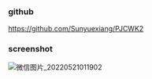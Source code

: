 ### github
https://github.com/Sunyuexiang/PJCWK2
### screenshot
![微信图片_20220521011902](C:\Users\ASUS\Desktop\PJ_CWK2\微信图片_20220521011902.png)